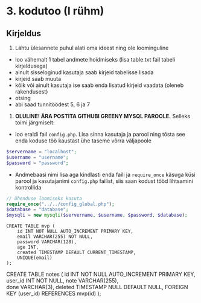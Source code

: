 # 3. kodutoo (I rühm)

## Kirjeldus

1. Lähtu ülesannete puhul alati oma ideest ning ole loominguline
  * loo vähemalt 1 tabel andmete hoidmiseks (lisa table.txt fail tabeli kirjeldusega)
  * ainult sisseloginud kasutaja saab kirjeid tabelisse lisada
  * kirjeid saab muuta
  * kõik või ainult kasutaja ise saab enda lisatud kirjeid vaadata (oleneb rakendusest)
  * otsing
  * abi saad tunnitöödest 5, 6 ja 7

1. **OLULINE! ÄRA POSTITA GITHUBI GREENY MYSQL PAROOLE.** Selleks toimi järgmiselt:
  * loo eraldi fail `config.php`. Lisa sinna kasutaja ja parool ning tõsta see enda koduse töö kaustast ühe taseme võrra väljapoole
  ```PHP
  $servername = "localhost";
  $username = "username";
  $password = "password";
  ```
  * Andmebaasi nimi lisa aga kindlasti enda faili ja `require_once` käsuga küsi parool ja kasutajanimi `config.php` failist, siis saan kodust tööd lihtsamini kontrollida
  ```PHP
  // ühenduse loomiseks kasuta
  require_once("../../config_global.php");
  $database = "database";
  $mysqli = new mysqli($servername, $username, $password, $database);
  ```

  
	CREATE TABLE mvp (
		id INT NOT NULL AUTO_INCREMENT PRIMARY KEY,
		email VARCHAR(255) NOT NULL,
		password VARCHAR(128),
		age INT, 
		created TIMESTAMP DEFAULT CURRENT_TIMESTAMP,
		UNIQUE(email)
	);

CREATE TABLE notes (
  id INT NOT NULL AUTO_INCREMENT PRIMARY KEY,
  user_id INT NOT NULL,
  note VARCHAR(255),   
  done VARCHAR(3),
  deleted TIMESTAMP NULL DEFAULT NULL,
  FOREIGN KEY (user_id) REFERENCES mvp(id)
);
